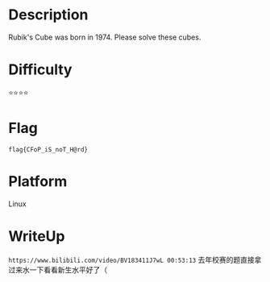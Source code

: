 # Description
Rubik's Cube was born in 1974. Please solve these cubes.

# Difficulty
⭐⭐⭐⭐

# Flag
`flag{CFoP_iS_noT_H@rd}`

# Platform
Linux

# WriteUp
`https://www.bilibili.com/video/BV183411J7wL 00:53:13`
去年校赛的题直接拿过来水一下看看新生水平好了（
